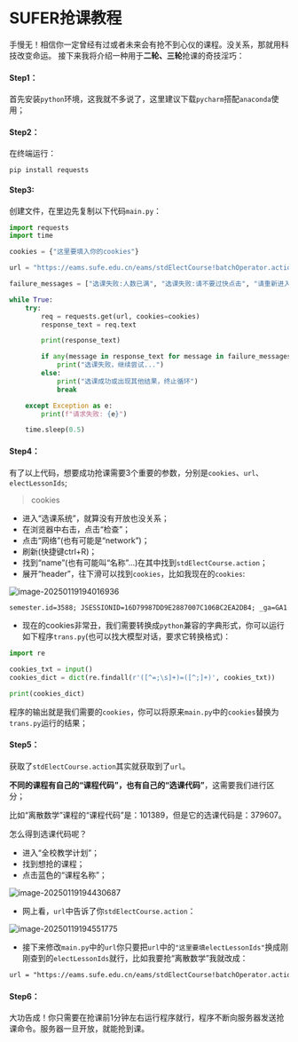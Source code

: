 # SUFER抢课教程
手慢无！相信你一定曾经有过或者未来会有抢不到心仪的课程。没关系，那就用科技改变命运。
接下来我将介绍一种用于**二轮、三轮**抢课的奇技淫巧：

#### Step1：

首先安装`python`环境，这我就不多说了，这里建议下载`pycharm`搭配`anaconda`使用；

#### Step2：
在终端运行：
```
pip install requests
```

#### Step3:
创建文件，在里边先复制以下代码`main.py`：
```python
import requests
import time

cookies = {"这里要填入你的cookies"}

url = "https://eams.sufe.edu.cn/eams/stdElectCourse!batchOperator.action?profileId=10084&electLessonIds="这里要填electLessonIds"&withdrawLessonIds=&v=1736410587640&_=1736410587642"

failure_messages = ["选课失败:人数已满", "选课失败:请不要过快点击", "请重新进入选课页面"]

while True:
    try:
        req = requests.get(url, cookies=cookies)
        response_text = req.text

        print(response_text)

        if any(message in response_text for message in failure_messages):
            print("选课失败，继续尝试...")
        else:
            print("选课成功或出现其他结果，终止循环")
            break

    except Exception as e:
        print(f"请求失败: {e}")

    time.sleep(0.5)
```

#### Step4：
有了以上代码，想要成功抢课需要3个重要的参数，分别是`cookies`、`url`、`electLessonIds`;

> cookies
- 进入“选课系统”，就算没有开放也没关系；
- 在浏览器中右击，点击“检查”；
- 点击“网络”(也有可能是“network”)；
- 刷新(快捷键ctrl+R)；
- 找到“name”(也有可能叫“名称”...)在其中找到`stdElectCourse.action`；
- 展开“header”，往下滑可以找到`cookies`，比如我现在的`cookies`:

![image-20250119194016936](E:\Desktop\SUFEr2024Autumn\很“刑”的自动抢课\assets\image-20250119194016936.png)

```txt
semester.id=3588; JSESSIONID=16D79987DD9E2887007C106BC2EA2DB4; _ga=GA1.3.1147437181.1720097006; _ga_R1FN4KJKJH=GS1.1.1726111562.5.0.1726111562.0.0.0; sensorsdata2015jssdkcross=%7B%22distinct_id%22%3A%22193a90149b51497-008451c05e64b6e-26011851-1600000-193a90149b62447%22%2C%22first_id%22%3A%22%22%2C%22props%22%3A%7B%7D%2C%22identities%22%3A%22eyIkaWRlbnRpdHlfY29va2llX2lkIjoiMTkzYTkwMTQ5YjUxNDk3LTAwODQ1MWMwNWU2NGI2ZS0yNjAxMTg1MS0xNjAwMDAwLTE5M2E5MDE0OWI2MjQ0NyJ9%22%2C%22history_login_id%22%3A%7B%22name%22%3A%22%22%2C%22value%22%3A%22%22%7D%2C%22%24device_id%22%3A%22193a90149b51497-008451c05e64b6e-26011851-1600000-193a90149b62447%22%7D; SF_cookie_75=40216030
```
- 现在的cookies非常丑，我们需要转换成`python`兼容的字典形式，你可以运行如下程序`trans.py`(也可以找大模型对话，要求它转换格式)：
```python
import re

cookies_txt = input()
cookies_dict = dict(re.findall(r'([^=;\s]+)=([^;]+)', cookies_txt))

print(cookies_dict)
```
程序的输出就是我们需要的`cookies`，你可以将原来`main.py`中的`cookies`替换为`trans.py`运行的结果；

#### Step5：

获取了`stdElectCourse.action`其实就获取到了`url`。

**不同的课程有自己的“课程代码”，也有自己的“选课代码”**，这需要我们进行区分；

比如“离散数学”课程的“课程代码”是：$101389$，但是它的选课代码是：$379607$。

怎么得到选课代码呢？

- 进入“全校教学计划”；
- 找到想抢的课程；
- 点击蓝色的“课程名称”；

![image-20250119194430687](E:\Desktop\SUFEr2024Autumn\很“刑”的自动抢课\assets\image-20250119194430687.png)

- 网上看，`url`中告诉了你`stdElectCourse.action`：

![image-20250119194551775](E:\Desktop\SUFEr2024Autumn\很“刑”的自动抢课\assets\image-20250119194551775.png)

- 接下来修改`main.py`中的`url`你只要把`url`中的`"这里要填electLessonIds"`换成刚刚查到的`electLessonIds`就行，比如我要抢“离散数学”我就改成：

```txt
url = "https://eams.sufe.edu.cn/eams/stdElectCourse!batchOperator.action?profileId=10084&electLessonIds=379607&withdrawLessonIds=&v=1736410587640&_=1736410587642"
```



#### Step6：

大功告成！你只需要在抢课前1分钟左右运行程序就行，程序不断向服务器发送抢课命令。服务器一旦开放，就能抢到课。

